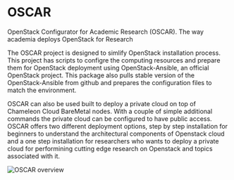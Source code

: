 # OSCAR
OpenStack Configurator for Academic Research (OSCAR). The way academia deploys OpenStack for Research

The OSCAR project is designed to simlify OpenStack installation process. This project has scripts to configre the computing resources and prepare them for OpenStack deployment using OpenStack-Ansible, an official OpenStack project. This package also pulls stable version of the OpenStack-Ansible from github and prepares the configuration files to match the environment.

OSCAR can also be used built to deploy a private cloud on top of Chameleon Cloud BareMetal nodes. With a couple of simple additional commands the private cloud can be configured to have public access. OSCAR offers two different deployment options, step by step installation for beginners to understand the architectural components of Openstack cloud and a one step installation for researchers who wants to deploy a private cloud for performining cutting edge research on Openstack and topics associated with it.

![OSCAR overview](https://github.com/UTSA-OCI/OCI-OpenStack-Ansible/blob/master/Docs/Figures/Slide7.jpg "OSCAR overview" )




